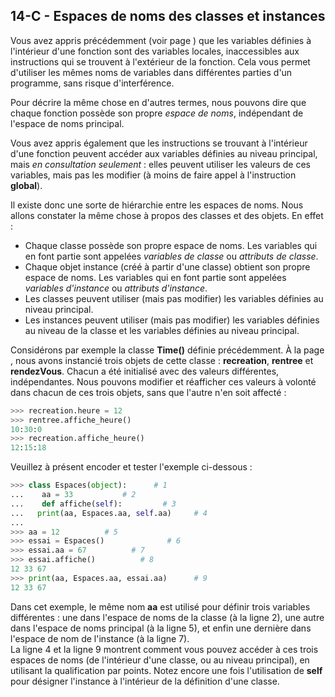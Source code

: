 ## 14-C - Espaces de noms des classes et instances

Vous avez appris précédemment (voir page ) que les variables définies à
l'intérieur d'une fonction sont des variables locales, inaccessibles aux
instructions qui se trouvent à l'extérieur de la fonction. Cela vous
permet d'utiliser les mêmes noms de variables dans différentes parties
d'un programme, sans risque d'interférence.

Pour décrire la même chose en d'autres termes, nous pouvons dire que
chaque fonction possède son propre *espace de noms*, indépendant de
l'espace de noms principal.

Vous avez appris également que les instructions se trouvant à
l'intérieur d'une fonction peuvent accéder aux variables définies au
niveau principal, mais *en consultation seulement* : elles peuvent
utiliser les valeurs de ces variables, mais pas les modifier (à moins de
faire appel à l'instruction **global**).

Il existe donc une sorte de hiérarchie entre les espaces de noms. Nous
allons constater la même chose à propos des classes et des objets. En
effet :

-   Chaque classe possède son propre espace de noms. Les variables qui
    en font partie sont appelées *variables de classe* ou *attributs de
    classe*.
-   Chaque objet instance (créé à partir d'une classe) obtient son
    propre espace de noms. Les variables qui en font partie sont
    appelées *variables d'instance* ou *attributs d'instance*.
-   Les classes peuvent utiliser (mais pas modifier) les variables
    définies au niveau principal.
-   Les instances peuvent utiliser (mais pas modifier) les variables
    définies au niveau de la classe et les variables définies au niveau
    principal.

Considérons par exemple la classe **Time()** définie précédemment. À la
page , nous avons instancié trois objets de cette classe :
**recreation**, **rentree** et **rendezVous**. Chacun a été initialisé
avec des valeurs différentes, indépendantes. Nous pouvons modifier et
réafficher ces valeurs à volonté dans chacun de ces trois objets, sans
que l'autre n'en soit affecté :



```python
>>> recreation.heure = 12
>>> rentree.affiche_heure()
10:30:0
>>> recreation.affiche_heure()
12:15:18
```



Veuillez à présent encoder et tester l'exemple ci-dessous :



```python
>>> class Espaces(object):		# 1
...    aa = 33			 # 2
...    def affiche(self):	      # 3
...	  print(aa, Espaces.aa, self.aa)     # 4
...
>>> aa = 12			 # 5
>>> essai = Espaces()		       # 6
>>> essai.aa = 67		   # 7
>>> essai.affiche()		     # 8
12 33 67
>>> print(aa, Espaces.aa, essai.aa)	     # 9
12 33 67
```



Dans cet exemple, le même nom **aa** est utilisé pour définir trois
variables différentes : une dans l'espace de noms de la classe (à la
ligne 2), une autre dans l'espace de noms principal (à la ligne 5), et
enfin une dernière dans l'espace de nom de l'instance (à la ligne 7).\
 La ligne 4 et la ligne 9 montrent comment vous pouvez accéder à ces
trois espaces de noms (de l'intérieur d'une classe, ou au niveau
principal), en utilisant la qualification par points. Notez encore une
fois l'utilisation de **self** pour désigner l'instance à l'intérieur de
la définition d'une classe.


